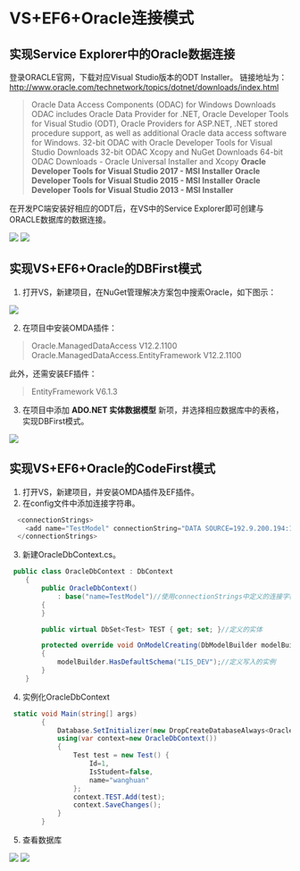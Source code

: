 # VS+EF6+Oracle连接模式

## 实现Service Explorer中的Oracle数据连接

登录ORACLE官网，下载对应Visual Studio版本的ODT Installer。
链接地址为：http://www.oracle.com/technetwork/topics/dotnet/downloads/index.html
>Oracle Data Access Components (ODAC) for Windows Downloads
>ODAC includes Oracle Data Provider for .NET, Oracle Developer Tools for Visual Studio (ODT), Oracle Providers for
>ASP.NET, .NET stored procedure support, as well as additional Oracle data access software for Windows.
>32-bit ODAC with Oracle Developer Tools for Visual Studio Downloads
>32-bit ODAC Xcopy and NuGet Downloads
>64-bit ODAC Downloads - Oracle Universal Installer and Xcopy
>**Oracle Developer Tools for Visual Studio 2017 - MSI Installer**
>**Oracle Developer Tools for Visual Studio 2015 - MSI Installer**
>**Oracle Developer Tools for Visual Studio 2013 - MSI Installer**

在开发PC端安装好相应的ODT后，在VS中的Service Explorer即可创建与ORACLE数据库的数据连接。

![](https://i.imgur.com/aZxdj86.png)  ![](https://i.imgur.com/QPQDlcf.png)

## 实现VS+EF6+Oracle的DBFirst模式

1. 打开VS，新建项目，在NuGet管理解决方案包中搜索Oracle，如下图示：

![](https://i.imgur.com/nnVmSi3.png)

2. 在项目中安装OMDA插件：
>Oracle.ManagedDataAccess V12.2.1100
>Oracle.ManagedDataAccess.EntityFramework V12.2.1100

此外，还需安装EF插件：
> EntityFramework V6.1.3

3. 在项目中添加 **ADO.NET 实体数据模型** 新项，并选择相应数据库中的表格，实现DBFirst模式。

![](https://i.imgur.com/PaErXkU.png)

## 实现VS+EF6+Oracle的CodeFirst模式

1. 打开VS，新建项目，并安装OMDA插件及EF插件。
2. 在config文件中添加连接字符串。
```C#
  <connectionStrings>
    <add name="TestModel" connectionString="DATA SOURCE=192.9.200.194:1521/oraeis;PASSWORD=lis_dev;USER ID=LIS_DEV" providerName="Oracle.ManagedDataAccess.Client" />
  </connectionStrings>
```
3. 新建OracleDbContext.cs。
```C#
 public class OracleDbContext : DbContext
    {
        public OracleDbContext()
            : base("name=TestModel")//使用connectionStrings中定义的连接字符串
        {
        }

        public virtual DbSet<Test> TEST { get; set; }//定义的实体

        protected override void OnModelCreating(DbModelBuilder modelBuilder)
        {
            modelBuilder.HasDefaultSchema("LIS_DEV");//定义写入的实例
        }
    }
```
4. 实例化OracleDbContext
```C#
 static void Main(string[] args)
        {
            Database.SetInitializer(new DropCreateDatabaseAlways<OracleDbContext>());
            using(var context=new OracleDbContext())
            {
                Test test = new Test() {
                    Id=1,
                    IsStudent=false,
                    name="wanghuan"
                };
                context.TEST.Add(test);
                context.SaveChanges();
            }
        }
```
5. 查看数据库

![](https://i.imgur.com/xUOJHBP.png)    ![](https://i.imgur.com/LN9VHZI.png)
